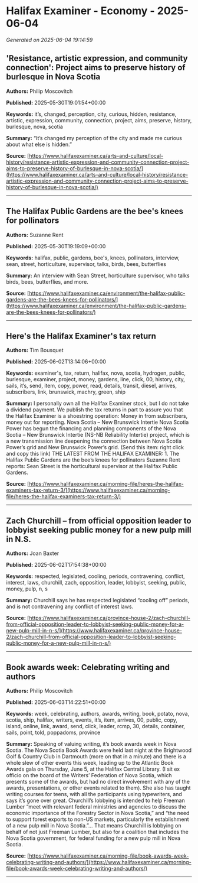 # Halifax Examiner - Economy - 2025-06-04

*Generated on 2025-06-04 19:14:59*

## 'Resistance, artistic expression, and community connection': Project aims to preserve history of burlesque in Nova Scotia

**Authors:** Philip Moscovitch

**Published:** 2025-05-30T19:01:54+00:00

**Keywords:** it’s, changed, perception, city, curious, hidden, resistance, artistic, expression, community, connection, project, aims, preserve, history, burlesque, nova, scotia

**Summary:** “It’s changed my perception of the city and made me curious about what else is hidden.”

**Source:** [https://www.halifaxexaminer.ca/arts-and-culture/local-history/resistance-artistic-expression-and-community-connection-project-aims-to-preserve-history-of-burlesque-in-nova-scotia/](https://www.halifaxexaminer.ca/arts-and-culture/local-history/resistance-artistic-expression-and-community-connection-project-aims-to-preserve-history-of-burlesque-in-nova-scotia/)

---

## The Halifax Public Gardens are the bee's knees for pollinators

**Authors:** Suzanne Rent

**Published:** 2025-05-30T19:19:09+00:00

**Keywords:** halifax, public, gardens, bee's, knees, pollinators, interview, sean, street, horticulture, supervisor, talks, birds, bees, butterflies

**Summary:** An interview with Sean Street, horticulture supervisor, who talks birds, bees, butterflies, and more.

**Source:** [https://www.halifaxexaminer.ca/environment/the-halifax-public-gardens-are-the-bees-knees-for-pollinators/](https://www.halifaxexaminer.ca/environment/the-halifax-public-gardens-are-the-bees-knees-for-pollinators/)

---

## Here's the Halifax Examiner's tax return

**Authors:** Tim Bousquet

**Published:** 2025-06-02T13:14:06+00:00

**Keywords:** examiner's, tax, return, halifax, nova, scotia, hydrogen, public, burlesque, examiner, project, money, gardens, line, click, 00, history, city, sails, it’s, send, item, copy, power, read, details, transit, diesel, arrives, subscribers, link, brunswick, machry, green, ship

**Summary:** I personally own all the Halifax Examiner stock, but I do not take a dividend payment.
We publish the tax returns in part to assure you that the Halifax Examiner is a shoestring operation: Money in from subscribers, money out for reporting.
Nova Scotia – New Brunswick Intertie Nova Scotia Power has begun the financing and planning components of the Nova Scotia – New Brunswick Intertie (NS-NB Reliability Intertie) project, which is a new transmission line deepening the connection between Nova Scotia Power’s grid and New Brunswick Power’s grid.
(Send this item: right click and copy this link) THE LATEST FROM THE HALIFAX EXAMINER: 1.
The Halifax Public Gardens are the bee’s knees for pollinators Suzanne Rent reports: Sean Street is the horticultural supervisor at the Halifax Public Gardens.

**Source:** [https://www.halifaxexaminer.ca/morning-file/heres-the-halifax-examiners-tax-return-3/](https://www.halifaxexaminer.ca/morning-file/heres-the-halifax-examiners-tax-return-3/)

---

## Zach Churchill – from official opposition leader to lobbyist seeking public money for a new pulp mill in N.S.

**Authors:** Joan Baxter

**Published:** 2025-06-02T17:54:38+00:00

**Keywords:** respected, legislated, cooling, periods, contravening, conflict, interest, laws, churchill, zach, opposition, leader, lobbyist, seeking, public, money, pulp, n, s

**Summary:** Churchill says he has respected legislated “cooling off” periods, and is not contravening any conflict of interest laws.

**Source:** [https://www.halifaxexaminer.ca/province-house-2/zach-churchill-from-official-opposition-leader-to-lobbyist-seeking-public-money-for-a-new-pulp-mill-in-n-s/](https://www.halifaxexaminer.ca/province-house-2/zach-churchill-from-official-opposition-leader-to-lobbyist-seeking-public-money-for-a-new-pulp-mill-in-n-s/)

---

## Book awards week: Celebrating writing and authors

**Authors:** Philip Moscovitch

**Published:** 2025-06-03T14:22:51+00:00

**Keywords:** week, celebrating, authors, awards, writing, book, potato, nova, scotia, ship, halifax, writers, events, it’s, item, arrives, 00, public, copy, island, online, link, award, send, click, leader, rcmp, 30, details, container, sails, point, told, poppadoms, province

**Summary:** Speaking of valuing writing, it’s book awards week in Nova Scotia.
The Nova Scotia Book Awards were held last night at the Brightwood Golf & Country Club in Dartmouth (more on that in a minute) and there is a whole slew of other events this week, leading up to the Atlantic Book Awards gala on Thursday, June 5, at the Halifax Central Library.
(I sit ex officio on the board of the Writers’ Federation of Nova Scotia, which presents some of the awards, but had no direct involvement with any of the awards, presentations, or other events related to them).
She also has taught writing courses for teens, with all the participants using typewriters, and says it’s gone over great.
Churchill’s lobbying is intended to help Freeman Lumber “meet with relevant federal ministries and agencies to discuss the economic importance of the Forestry Sector in Nova Scotia,” and “the need to support forest exports to non-US markets, particularly the establishment of a new pulp mill in Nova Scotia.”… That means Churchill is lobbying on behalf of not just Freeman Lumber, but also for a coalition that includes the Nova Scotia government, for federal funding for a new pulp mill in Nova Scotia.

**Source:** [https://www.halifaxexaminer.ca/morning-file/book-awards-week-celebrating-writing-and-authors/](https://www.halifaxexaminer.ca/morning-file/book-awards-week-celebrating-writing-and-authors/)

---

